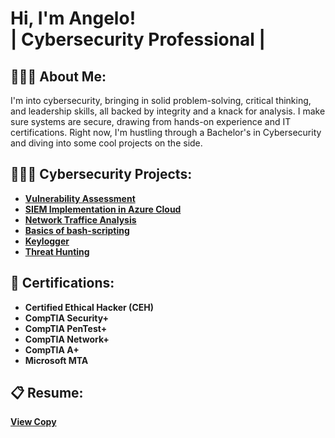 <h1>Hi, I'm Angelo! <br/>| Cybersecurity Professional |</h1>

<h2>👨🏾‍💻 About Me:</h2>

I'm into cybersecurity, bringing in solid problem-solving, critical thinking, and leadership skills, all backed by integrity and a knack for analysis. I make sure systems are secure, drawing from hands-on experience and IT certifications. Right now, I'm hustling through a Bachelor's in Cybersecurity and diving into some cool projects on the side.

<h2>👷🏾‍♂️ Cybersecurity Projects:</h2>

- <b>[Vulnerability Assessment](https://github.com/angeloqmartin/Vulnerability-Assessment)
- <b>[SIEM Implementation in Azure Cloud](https://github.com/angeloqmartin/SIEM-Implementation-in-Azure-Cloud)</b>
- <b>[Network Traffice Analysis](https://github.com/angeloqmartin/Network-Traffic-Analysis)</b>
- <b>[Basics of bash-scripting](https://github.com/angeloqmartin/bash-scripting-/tree/main)</b>
- <b>[Keylogger](https://github.com/angeloqmartin/keylogger)</b>
- <b>[Threat Hunting](https://github.com/angeloqmartin/Threat-Hunting/blob/main/README.md)</b>



<h2>🔖 Certifications:</h2>

- Certified Ethical Hacker (CEH)
- CompTIA Security+
- CompTIA PenTest+
- CompTIA Network+
- CompTIA A+
- Microsoft MTA

<h2>📋 Resume:</h2>

[View Copy](https://docs.google.com/document/d/1Hr2U3XCUvgSDM4E6aPjtOwqaosUGMNAybOLu8Z6uuEg/edit?usp=sharing)



<!--
**angeloqmartin/angeloqmartin** is a ✨ _special_ ✨ repository because its `README.md` (this file) appears on your GitHub profile.

Here are some ideas to get you started:

- 🔭 I’m currently working on ...
- 🌱 I’m currently learning ...
- 👯 I’m looking to collaborate on ...
- 🤔 I’m looking for help with ...
- 💬 Ask me about ...
- 📫 How to reach me: ...
- 😄 Pronouns: ...
- ⚡ Fun fact: ...
- [CompTIA A+](site)
- <b>[Keylogger](site)</b>
-->
